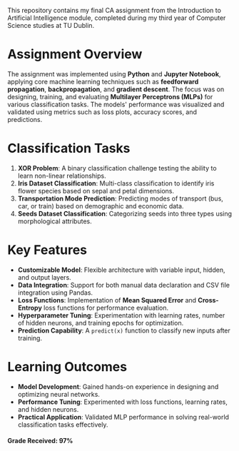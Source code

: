This repository contains my final CA assignment from the Introduction to Artificial Intelligence module, completed during my third year of Computer Science studies at TU Dublin.

# Assignment Overview  

The assignment was implemented using **Python** and **Jupyter Notebook**, applying core machine learning techniques such as **feedforward propagation**, **backpropagation**, and **gradient descent**. The focus was on designing, training, and evaluating **Multilayer Perceptrons (MLPs)** for various classification tasks. The models' performance was visualized and validated using metrics such as loss plots, accuracy scores, and predictions.  

# Classification Tasks  

1. **XOR Problem**: A binary classification challenge testing the ability to learn non-linear relationships.  
2. **Iris Dataset Classification**: Multi-class classification to identify iris flower species based on sepal and petal dimensions.  
3. **Transportation Mode Prediction**: Predicting modes of transport (bus, car, or train) based on demographic and economic data.  
4. **Seeds Dataset Classification**: Categorizing seeds into three types using morphological attributes.  

# Key Features  

- **Customizable Model**: Flexible architecture with variable input, hidden, and output layers.  
- **Data Integration**: Support for both manual data declaration and CSV file integration using Pandas.  
- **Loss Functions**: Implementation of **Mean Squared Error** and **Cross-Entropy** loss functions for performance evaluation.  
- **Hyperparameter Tuning**: Experimentation with learning rates, number of hidden neurons, and training epochs for optimization.  
- **Prediction Capability**: A `predict(x)` function to classify new inputs after training.  

# Learning Outcomes  

- **Model Development**: Gained hands-on experience in designing and optimizing neural networks.  
- **Performance Tuning**: Experimented with loss functions, learning rates, and hidden neurons.  
- **Practical Application**: Validated MLP performance in solving real-world classification tasks effectively.  

#### Grade Received: 97%
